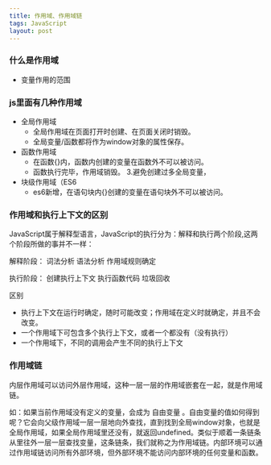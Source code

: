 ```yaml
---
title: 作用域、作用域链
tags: JavaScript
layout: post
---
```


### 什么是作用域

- 变量作用的范围

### js里面有几种作用域

- 全局作用域
  - 全局作用域在页面打开时创建、在页面关闭时销毁。
  - 全局变量/函数都将作为window对象的属性保存。
- 函数作用域
  - 在函数{}内，函数内创建的变量在函数外不可以被访问。
  - 函数执行完毕，作用域销毁。
 3.避免创建过多全局变量，
- 块级作用域（ES6
  - es6新增，在语句块内{}创建的变量在语句块外不可以被访问。

### 作用域和执行上下文的区别

JavaScript属于解释型语言，JavaScript的执行分为：解释和执行两个阶段,这两个阶段所做的事并不一样：

解释阶段：
词法分析
语法分析
作用域规则确定

执行阶段：
创建执行上下文
执行函数代码
垃圾回收

区别

- 执行上下文在运行时确定，随时可能改变；作用域在定义时就确定，并且不会改变。
- 一个作用域下可包含多个执行上下文，或者一个都没有（没有执行）
- 一个作用域下，不同的调用会产生不同的执行上下文

### 作用域链

内层作用域可以访问外层作用域，这种一层一层的作用域嵌套在一起，就是作用域链。

如：如果当前作用域没有定义的变量，会成为 自由变量 。自由变量的值如何得到呢？它会向父级作用域一层一层地向外查找，直到找到全局window对象，也就是全局作用域，如果全局作用域里还没有，就返回undefined。类似于顺着一条链条从里往外一层一层查找变量，这条链条，我们就称之为作用域链。内部环境可以通过作用域链访问所有外部环境，但外部环境不能访问内部环境的任何变量和函数。